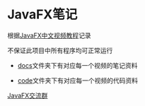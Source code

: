 # JavaFX笔记

根据[JavaFX中文视频教程](https://space.bilibili.com/5096022/channel/collectiondetail?sid=210809)记录

不保证此项目中所有程序均可正常运行

* [docs](https://github.com/Reiticia/javafx-study/tree/main/docs)文件夹下有对应每一个视频的笔记资料

* [code](https://github.com/Reiticia/javafx-study/tree/main/code)文件夹下有对应每一个视频的代码资料



[JavaFX交流群](http://qm.qq.com/cgi-bin/qm/qr?_wv=1027&k=GO6u4xPXU8bhStPg-_lC6rIQzhBZ2LCT&authKey=g%2BjAx2GCo6PxurV5O5WJ%2F7ChRu3eIiMaAxUL74omrxQ21duaBv20p%2BkcgYezFYa%2B&noverify=0&group_code=577791499)